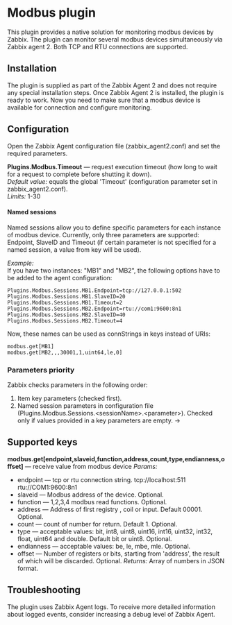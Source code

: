 # Modbus plugin
This plugin provides a native solution for monitoring modbus devices by Zabbix. 
The plugin can monitor several modbus devices simultaneously via Zabbix agent 2. Both TCP and 
RTU connections are supported.

## Installation
The plugin is supplied as part of the Zabbix Agent 2 and does not require any special installation steps. Once 
Zabbix Agent 2 is installed, the plugin is ready to work. Now you need to make sure that a modbus device is 
available for connection and configure monitoring.

## Configuration
Open the Zabbix Agent configuration file (zabbix_agent2.conf) and set the required parameters.

**Plugins.Modbus.Timeout** — request execution timeout (how long to wait for a request to complete before shutting it down).  
*Default value:* equals the global 'Timeout' (configuration parameter set in zabbix_agent2.conf).  
*Limits:* 1-30

#### Named sessions
Named sessions allow you to define specific parameters for each instance of modbus device. Currently, only three parameters are supported: 
Endpoint, SlaveID and Timeout (if certain parameter is not specified for a named session, a value from key will be used). 

*Example:*  
If you have two instances: "MB1" and "MB2", the following options have to be added to the agent configuration:

    Plugins.Modbus.Sessions.MB1.Endpoint=tcp://127.0.0.1:502
    Plugins.Modbus.Sessions.MB1.SlaveID=20
    Plugins.Modbus.Sessions.MB1.Timeout=2
    Plugins.Modbus.Sessions.MB2.Endpoint=rtu://com1:9600:8n1
    Plugins.Modbus.Sessions.MB2.SlaveID=40
    Plugins.Modbus.Sessions.MB2.Timeout=4
    
Now, these names can be used as connStrings in keys instead of URIs:

    modbus.get[MB1]
    modbus.get[MB2,,,30001,1,uint64,le,0]

### Parameters priority
Zabbix checks parameters in the following order:
1. Item key parameters (checked first).
2. Named session parameters in configuration file (Plugins.Modbus.Sessions.\<sessionName\>.\<parameter\>). Checked only if values provided in a key parameters are empty. →
  
## Supported keys

**modbus.get[endpoint,slaveid,function,address,count,type,endianness,offset]** — receive value from modbus device
*Params:*
- endpoint — tcp or rtu connection string. tcp://localhost:511 rtu://COM1:9600:8n1
- slaveid — Modbus address of the device. Optional.
- function — 1,2,3,4 modbus read functions. Optional.
- address — Address of first registry , coil or input. Default 00001. Optional.
- count — count of number for return. Default 1. Optional.
- type — acceptable values: bit, int8, uint8, uint16, int16, uint32, int32, float, uint64 and double. Default bit or uint8. Optional.
- endianness — acceptable values: be, le, mbe, mle. Optional.
- offset — Number of registers or bits, starting from 'address', the result of which will be discarded. Optional.
*Returns:*
Array of numbers in JSON format.

## Troubleshooting
The plugin uses Zabbix Agent logs. To receive more detailed information about logged events, consider increasing a debug level 
of Zabbix Agent.
